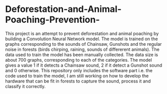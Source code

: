 # Deforestation-and-Animal-Poaching-Prevention-
This project is an attempt to prevent deforestation and animal poaching by building a Convolution Neural Network model. The model is trained on the graphs corresponding to the sounds of Chainsaw, Gunshots and the regular noise in forests (birds chirping, raining, sounds of differerent animals). The data used to train the model has been manually collected. The data size is about 700 graphs, corresponding to each of the categories.
The model gives a value 1 if it detects a Chainsaw sound, 2 if it detect a Gunshot sound and 0 otherwise. 
This repository only includes the software part i.e. the code used to train the model, I am still working on how to develop the hardware that can be fit in forests to capture the sound, process it and classify it correctly. 
